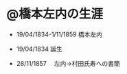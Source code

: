 @橋本左内の生涯
===============

<!--
- 10/10/1828-02/06/1890 松平春嶽
- /1808-/1875 吉田東篁
- 04/05/1806-11/11/1855 藤田東湖
-->
- 19/04/1834-1/11/1859 橋本左内
- 19/04/1834 誕生

- 28/11/1857 　左内→村田氏寿への書簡
